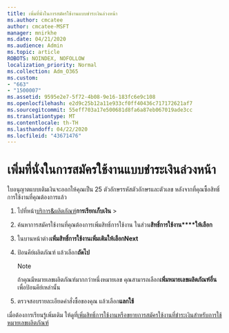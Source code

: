 ```yaml
---
title: เพิ่มที่นั่งในการสมัครใช้งานแบบชําระเงินล่วงหน้า
ms.author: cmcatee
author: cmcatee-MSFT
manager: mnirkhe
ms.date: 04/21/2020
ms.audience: Admin
ms.topic: article
ROBOTS: NOINDEX, NOFOLLOW
localization_priority: Normal
ms.collection: Adm_O365
ms.custom:
- "663"
- "1500007"
ms.assetid: 9595e2e7-5f72-4b08-9e16-183fc6e9c108
ms.openlocfilehash: e2d9c25b12a11e933cf0ff40436c717172621af7
ms.sourcegitcommit: 55eff703a17e500681d8fa6a87eb067019ade3cc
ms.translationtype: MT
ms.contentlocale: th-TH
ms.lasthandoff: 04/22/2020
ms.locfileid: "43671476"
---
```

# <a name="add-seats-to-a-prepaid-subscription"></a>เพิ่มที่นั่งในการสมัครใช้งานแบบชําระเงินล่วงหน้า

ใบอนุญาตแบบเติมเงินจะออกให้คุณเป็น 25 ตัวอักษรรหัสตัวอักษรและตัวเลข หลังจากที่คุณซื้อสิทธิ์การใช้งานที่คุณต้องการแล้ว 

1. ไปที่หน้า[บริการ&ผลิตภัณฑ์](https://go.microsoft.com/fwlink/p/?linkid=842054)**การเรียกเก็บเงิน** > 

2. ค้นหาการสมัครใช้งานที่คุณต้องการเพิ่มสิทธิ์การใช้งาน ในส่วน**สิทธิ์การใช้งาน****ให้เลือก**

3. ในบานหน้าต่าง**เพิ่มสิทธิ์การใช้งานเพิ่มเติม****ให้เลือก****Next**

4. ป้อนคีย์ผลิตภัณฑ์ แล้วเลือก**ถัดไป**

    > [!NOTE]
    > ถ้าคุณมีหมายเลขผลิตภัณฑ์มากกว่าหนึ่งหมายเลข คุณสามารถเลือก**เพิ่มหมายเลขผลิตภัณฑ์อื่น**เพื่อป้อนคีย์เหล่านั้น

5. ตรวจสอบรายละเอียดคําสั่งซื้อของคุณ แล้วเลือก**แลกใช้**

เมื่อต้องการเรียนรู้เพิ่มเติม ให้ดูที่[เพิ่มสิทธิ์การใช้งานหรือขยายการสมัครใช้งานที่ชําระเงินสําหรับการใช้หมายเลขผลิตภัณฑ์](https://docs.microsoft.com/office365/admin/misc/add-licenses-using-product-key)